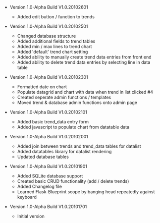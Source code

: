 - Version 1.0-Alpha Build V1.0.20102601 
	- Added edit button / function to trends

- Version 1.0-Alpha Build V1.0.20102501 
	- Changed database structure
	- Added additional fields to trend tables
	- Added min / max lines to trend chart
	- Added 'default' trend chart setting
	- Added ability to manually create trend data entries from front end
	- Added ability to delete trend data entries by selecting line in data table 

- Version 1.0-Alpha Build V1.0.20102301 
	- Formatted date on chart
	- Populate datagrid and chart with data when trend in list clicked #4
	- Created seperate admin functions / templates
	- Moved trend & database admin functions onto admin page

- Version 1.0-Alpha Build V1.0.20102101 
	- Added basic trend_data entry form
	- Added javascript to populate chart from datatable data

- Version 1.0-Alpha Build V1.0.20102001 
	- Added join between trends and trend_data tables for datalist
	- Added datatables library for datalist rendering
	- Updated database tables

- Version 1.0-Alpha Build V1.0.20101901 
	- Added SQLite database support
	- Created basic CRUD functionality (add / delete trends)
	- Added Changelog file
	- Learned Flask-Blueprint scope by banging head repeatedly against keyboard

- Version 1.0-Alpha Build V1.0.20101701
	- Initial version